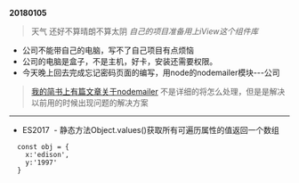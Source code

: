 **20180105**
> 天气 还好不算晴朗不算太阴
*自己的项目准备用上iView这个组件库*
- 公司不能带自己的电脑，写不了自己项目有点烦恼
- 公司的电脑是盒子，不是主机，好卡，安装还需要权限。
- 今天晚上回去完成忘记密码页面的编写，用node的nodemailer模块---公司
> [我的简书上有篇文章关于nodemailer](https://www.jianshu.com/p/217c3ca4c3e8)
> 不是详细的将怎么处理，但是是解决以前用的时候出现问题的解决方案
***
- ES2017
  - 静态方法Object.values()获取所有可遍历属性的值返回一个数组
  
``` 
  const obj = {
    x:'edison',
    y:'1997'
  }
```
